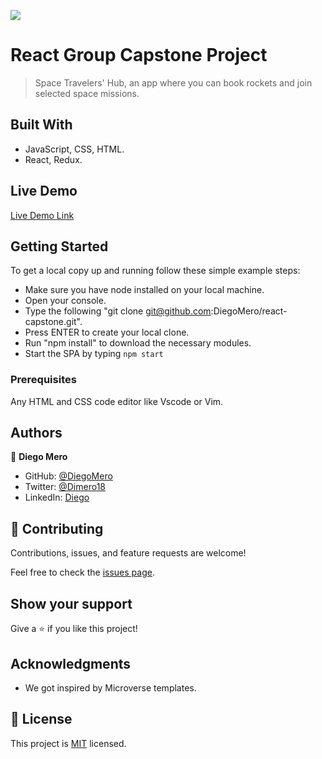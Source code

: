 ![](https://img.shields.io/badge/Microverse-blueviolet)

# React Group Capstone Project

> Space Travelers' Hub, an app where you can book rockets and join selected space missions.

## Built With

- JavaScript, CSS, HTML.
- React, Redux.

## Live Demo

[Live Demo Link](https://livedemo.com)

## Getting Started

To get a local copy up and running follow these simple example steps:

- Make sure you have node installed on your local machine.
- Open your console.
- Type the following "git clone git@github.com:DiegoMero/react-capstone.git".
- Press ENTER to create your local clone.
- Run "npm install" to download the necessary modules.
- Start the SPA by typing `npm start`

### Prerequisites

Any HTML and CSS code editor like Vscode or Vim.

## Authors

👤 **Diego Mero**

- GitHub: [@DiegoMero](https://github.com/DiegoMero)
- Twitter: [@Dimero18](https://twitter.com/Dimero18)
- LinkedIn: [Diego](https://www.linkedin.com/in/diego-mero-80b326225/)

## 🤝 Contributing

Contributions, issues, and feature requests are welcome!

Feel free to check the [issues page](../../issues/).

## Show your support

Give a ⭐️ if you like this project!

## Acknowledgments

- We got inspired by Microverse templates.

## 📝 License

This project is [MIT](./MIT.md) licensed.